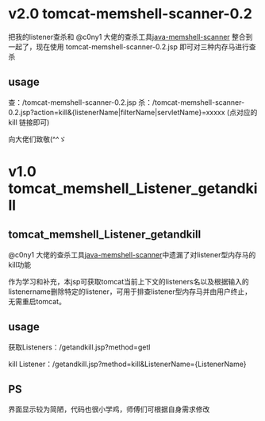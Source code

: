 # v2.0 tomcat-memshell-scanner-0.2
把我的listener查杀和 @c0ny1 大佬的查杀工具[java-memshell-scanner](https://github.com/c0ny1/java-memshell-scanner) 整合到一起了，现在使用 tomcat-memshell-scanner-0.2.jsp 即可对三种内存马进行查杀

## usage

查：/tomcat-memshell-scanner-0.2.jsp
杀：/tomcat-memshell-scanner-0.2.jsp?action=kill&{listenerName|filterName|servletName}=xxxxx  (点对应的 kill 链接即可)

向大佬们致敬(^^ゞ


# v1.0 tomcat_memshell_Listener_getandkill
## tomcat_memshell_Listener_getandkill
@c0ny1 大佬的查杀工具[java-memshell-scanner](https://github.com/c0ny1/java-memshell-scanner)中遗漏了对listener型内存马的kill功能

作为学习和补充，本jsp可获取tomcat当前上下文的listeners名以及根据输入的listenername删除特定的listener，可用于排查listener型内存马并由用户终止，无需重启tomcat。


## usage
获取Listeners：/getandkill.jsp?method=getl

kill Listener：/getandkill.jsp?method=kill&ListenerName={ListenerName}

## PS
界面显示较为简陋，代码也很小学鸡，师傅们可根据自身需求修改

